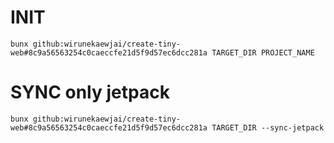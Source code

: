 # INIT
```
bunx github:wirunekaewjai/create-tiny-web#8c9a56563254c0caeccfe21d5f9d57ec6dcc281a TARGET_DIR PROJECT_NAME
```

# SYNC only jetpack
```
bunx github:wirunekaewjai/create-tiny-web#8c9a56563254c0caeccfe21d5f9d57ec6dcc281a TARGET_DIR --sync-jetpack
```
